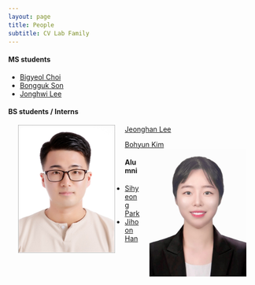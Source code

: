 ```yaml
---
layout: page
title: People
subtitle: CV Lab Family
---
```


#### MS students

* [Bigyeol Choi](https://github.com/DailyVy)
* [Bongguk Son](https://github.com/zespy5)
* [Jonghwi Lee](https://github.com/gndldl)

#### BS students / Interns

[Jeonghan Lee](https://github.com/Decide02)
<img src="https://raw.githubusercontent.com/pnu-computer-vision-lab/pnu-computer-vision-lab.github.io/master/img/jhlee.jpg" width="197" height="260" align="left" hspace="20" /> 

[Bohyun Kim](https://github.com/boyamie)
<img src="https://raw.githubusercontent.com/pnu-computer-vision-lab/pnu-computer-vision-lab.github.io/master/img/bhkim.jpeg" width="197" height="260" align="right" hspace="20" /> 
 
#### Alumni

* [Sihyeong Park](https://kr.linkedin.com/in/%EC%8B%9C%ED%98%95-%EB%B0%95-370207272?trk=public_profile_browsemap-profile)
* [Jihoon Han](https://github.com/skeral)
